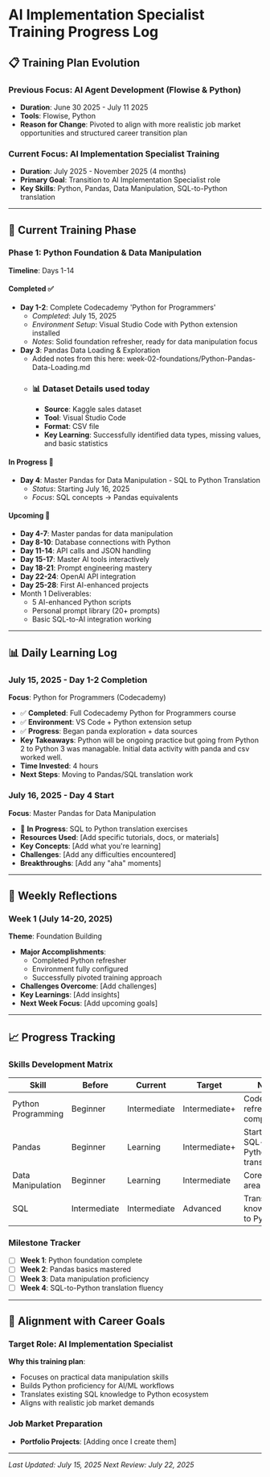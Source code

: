 # AI Implementation Specialist Training Progress Log

## 📋 Training Plan Evolution

### Previous Focus: AI Agent Development (Flowise & Python)
- **Duration**: June 30 2025 - July 11 2025
- **Tools**: Flowise, Python
- **Reason for Change**: Pivoted to align with more realistic job market opportunities and structured career transition plan

### Current Focus: AI Implementation Specialist Training
- **Duration**: July 2025 - November 2025 (4 months)
- **Primary Goal**: Transition to AI Implementation Specialist role
- **Key Skills**: Python, Pandas, Data Manipulation, SQL-to-Python translation

---

## 🎯 Current Training Phase

### Phase 1: Python Foundation & Data Manipulation
**Timeline**: Days 1-14

#### Completed ✅
- **Day 1-2**: Complete Codecademy 'Python for Programmers' 
  - *Completed*: July 15, 2025
  - *Environment Setup*: Visual Studio Code with Python extension installed
  - *Notes*: Solid foundation refresher, ready for data manipulation focus
- **Day 3**: Pandas Data Loading & Exploration
  - Added notes from this here: week-02-foundations/Python-Pandas-Data-Loading.md
  - ### 📊 Dataset Details used today
    - **Source**: Kaggle sales dataset
    - **Tool**: Visual Studio Code
    - **Format**: CSV file
    - **Key Learning**: Successfully identified data types, missing values, and basic statistics

#### In Progress 🔄
- **Day 4**: Master Pandas for Data Manipulation - SQL to Python Translation
  - *Status*: Starting July 16, 2025
  - *Focus*: SQL concepts → Pandas equivalents

#### Upcoming 📅
- **Day 4-7**: Master pandas for data manipulation
- **Day 8-10**: Database connections with Python
- **Day 11-14**: API calls and JSON handling
- **Day 15-17**: Master AI tools interactively
- **Day 18-21**: Prompt engineering mastery
- **Day 22-24**: OpenAI API integration
- **Day 25-28**: First AI-enhanced projects
 - Month 1 Deliverables:
    - 5 AI-enhanced Python scripts
    - Personal prompt library (20+ prompts)
    - Basic SQL-to-AI integration working

---

## 📊 Daily Learning Log

### July 15, 2025 - Day 1-2 Completion
**Focus**: Python for Programmers (Codecademy)
- ✅ **Completed**: Full Codecademy Python for Programmers course
- ✅ **Environment**: VS Code + Python extension setup
- ✅ **Progress**: Began panda exploration + data sources
- **Key Takeaways**: Python will be ongoing practice but going from Python 2 to Python 3 was managable. Initial data activity with panda and csv worked well.
- **Time Invested**: 4 hours
- **Next Steps**: Moving to Pandas/SQL translation work

### July 16, 2025 - Day 4 Start
**Focus**: Master Pandas for Data Manipulation
- 🔄 **In Progress**: SQL to Python translation exercises
- **Resources Used**: [Add specific tutorials, docs, or materials]
- **Key Concepts**: [Add what you're learning]
- **Challenges**: [Add any difficulties encountered]
- **Breakthroughs**: [Add any "aha" moments]

---

## 🔄 Weekly Reflections

### Week 1 (July 14-20, 2025)
**Theme**: Foundation Building
- **Major Accomplishments**: 
  - Completed Python refresher
  - Environment fully configured
  - Successfully pivoted training approach
- **Challenges Overcome**: [Add challenges]
- **Key Learnings**: [Add insights]
- **Next Week Focus**: [Add upcoming goals]

---

## 📈 Progress Tracking

### Skills Development Matrix
| Skill | Before | Current | Target | Notes |
|-------|--------|---------|--------|-------|
| Python Programming | Beginner | Intermediate | Intermediate+ | Codecademy refresher completed |
| Pandas | Beginner | Learning | Intermediate+ | Starting SQL-to-Python translation |
| Data Manipulation | Beginner | Learning | Intermediate | Core focus area |
| SQL | Intermediate | Intermediate | Advanced | Translating knowledge to Python |

### Milestone Tracker
- [ ] **Week 1**: Python foundation complete
- [ ] **Week 2**: Pandas basics mastered
- [ ] **Week 3**: Data manipulation proficiency
- [ ] **Week 4**: SQL-to-Python translation fluency

---

## 🎯 Alignment with Career Goals

### Target Role: AI Implementation Specialist
**Why this training plan**: 
- Focuses on practical data manipulation skills
- Builds Python proficiency for AI/ML workflows
- Translates existing SQL knowledge to Python ecosystem
- Aligns with realistic job market demands

### Job Market Preparation
- **Portfolio Projects**: [Adding once I create them]

---

*Last Updated: July 15, 2025*
*Next Review: July 22, 2025*
